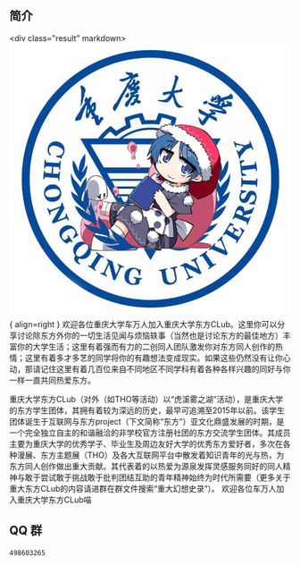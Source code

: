 ## 简介  
<div class="result" markdown>
![img1](../../resourses/生活_学生团体_东方Club_001.jpg){ align=right }
欢迎各位重庆大学车万人加入重庆大学东方CLub。这里你可以分享讨论除东方外你的一切生活见闻与烦恼轶事（当然也是讨论东方的最佳地方）丰富你的大学生活；这里有着强而有力的二创同人团队激发你对东方同人创作的热情；这里有着多才多艺的同学将你的有趣想法变成现实。如果这些仍然没有让你心动，那请记住这里有着几百位来自不同地区不同学科有着各种各样兴趣的同好与你一样一直共同热爱东方。  
</div>
重庆大学东方CLub（对外（如THO等活动）以“虎溪雾之湖”活动），是重庆大学的东方学生团体，其拥有着较为深远的历史，最早可追溯至2015年以前。该学生团体诞生于互联网与东方project（下文简称“东方”）亚文化鼎盛发展的时期，是一个完全独立自主的和谐融洽的非学校官方注册社团的东方交流学生团体。其成员主要为重庆大学的优秀学子、毕业生及周边友好大学的优秀东方爱好者，多次在各种漫展、东方主题展（THO）及各大互联网平台中散发着知识青年的光与热，为东方同人创作做出重大贡献。其代表着的以热爱为源泉发挥灵感服务同好的同人精神与敢于尝试敢于挑战敢于批判团结互助的青年精神始终为时代所需要（更多关于重大东方CLub的内容请进群在群文件搜索“重大幻想史录”）。  
欢迎各位车万人加入重庆大学东方CLub喵  


## QQ 群  
`498603265`  